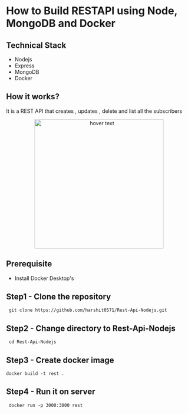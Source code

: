 # How to Build RESTAPI using Node, MongoDB and Docker


## Technical Stack

- Nodejs
- Express
- MongoDB
- Docker

## How it works?

It is a REST API that creates , updates , delete and list all the subscribers

<p align="center">
  <img src="https://user-images.githubusercontent.com/62325935/184538869-f0eba634-7b21-447e-99ec-984d0984c9f3.jpeg" width="350" title="hover text">
</p>

## Prerequisite

- Install Docker Desktop's

## Step1 - Clone the repository

```
 git clone https://github.com/harshit0571/Rest-Api-Nodejs.git
```

## Step2 - Change directory to Rest-Api-Nodejs

```
 cd Rest-Api-Nodejs
```

## Step3 - Create docker image

```
docker build -t rest .
```

## Step4 - Run it on server

```
 docker run -p 3000:3000 rest
```


